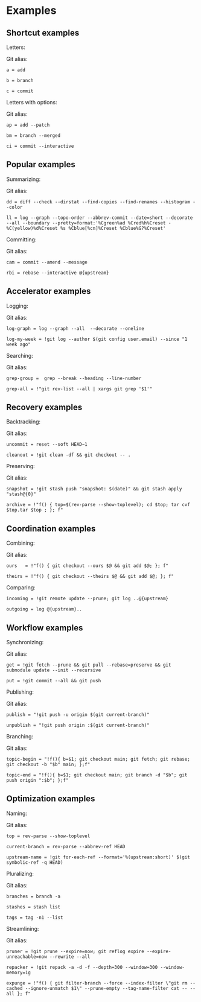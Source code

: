 # Examples


## Shortcut examples

Letters:

Git alias:

```git
a = add

b = branch

c = commit
```

Letters with options:

Git alias:

```git
ap = add --patch

bm = branch --merged

ci = commit --interactive
```


## Popular examples

Summarizing:

Git alias:

```git
dd = diff --check --dirstat --find-copies --find-renames --histogram --color

ll = log --graph --topo-order --abbrev-commit --date=short --decorate --all --boundary --pretty=format:'%Cgreen%ad %Cred%h%Creset -%C(yellow)%d%Creset %s %Cblue[%cn]%Creset %Cblue%G?%Creset'
```

Committing:

Git alias:

```git
cam = commit --amend --message

rbi = rebase --interactive @{upstream}
```


## Accelerator examples

Logging:

Git alias:

```git
log-graph = log --graph --all  --decorate --oneline

log-my-week = !git log --author $(git config user.email) --since "1 week ago"
```

Searching:

Git alias:

```git
grep-group =  grep --break --heading --line-number

grep-all = !"git rev-list --all | xargs git grep '$1'"
```


## Recovery examples

Backtracking:

Git alias:

```git
uncommit = reset --soft HEAD~1

cleanout = !git clean -df && git checkout -- .
```

Preserving:

Git alias:

```git
snapshot = !git stash push "snapshot: $(date)" && git stash apply "stash@{0}"

archive = !"f() { top=$(rev-parse --show-toplevel); cd $top; tar cvf $top.tar $top ; }; f"
```


## Coordination examples

Combining:

Git alias:

```git
ours   = !"f() { git checkout --ours $@ && git add $@; }; f"

theirs = !"f() { git checkout --theirs $@ && git add $@; }; f"
```

Comparing:

```gitlias
incoming = !git remote update --prune; git log ..@{upstream}

outgoing = log @{upstream}..
```


## Workflow examples

Synchronizing:

Git alias:

```git
get = !git fetch --prune && git pull --rebase=preserve && git submodule update --init --recursive

put = !git commit --all && git push
```

Publishing:

Git alias:

```git
publish = "!git push -u origin $(git current-branch)"

unpublish = "!git push origin :$(git current-branch)"
```

Branching:

Git alias:

```git
topic-begin = "!f(){ b=$1; git checkout main; git fetch; git rebase; git checkout -b "$b" main; };f"

topic-end = "!f(){ b=$1; git checkout main; git branch -d "$b"; git push origin ":$b"; };f"
```


## Optimization examples

Naming:

Git alias:

```git
top = rev-parse --show-toplevel

current-branch = rev-parse --abbrev-ref HEAD

upstream-name = !git for-each-ref --format='%(upstream:short)' $(git symbolic-ref -q HEAD)
```

Pluralizing:

Git alias:

```git
branches = branch -a

stashes = stash list

tags = tag -n1 --list
```

Streamlining:

Git alias:

```git
pruner = !git prune --expire=now; git reflog expire --expire-unreachable=now --rewrite --all

repacker = !git repack -a -d -f --depth=300 --window=300 --window-memory=1g

expunge = !"f() { git filter-branch --force --index-filter \"git rm --cached --ignore-unmatch $1\" --prune-empty --tag-name-filter cat -- --all }; f"
```
